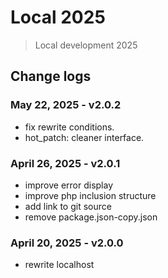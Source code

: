 # Local 2025
> Local development 2025

## Change logs

### May 22, 2025 - v2.0.2
- fix rewrite conditions.
- hot_patch: cleaner interface.

### April 26, 2025 - v2.0.1
- improve error display
- improve php inclusion structure
- add link to git source
- remove package.json-copy.json

### April 20, 2025 - v2.0.0
- rewrite localhost